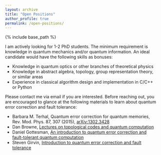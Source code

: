 ```yaml
---
layout: archive
title: "Open Positions"
author_profile: true
permalink: /open-positions/
---
```


{% include base_path %}

I am actively looking for 1-2 PhD students. The minimum requirement is knowledge in quantum mechanics and/or quantum information. An ideal candidate would have the following skills as bonuses:
  * Knowledge in quantum optics or other branches of theoretical physics
  * Knowledge in abstract algebra, topology, group representation theory, or similar areas
  * Experience in classical algorithm design and implementation in C/C++ or Python

Please contact me via email if you are interested. Before reaching out, you are encouraged to glance at the following materials to learn about quantum error correction and fault tolerance:
  * Barbara M. Terhal, Quantum error correction for quantum memories, Rev. Mod. Phys. 87, 307 (2015), [arXiv:1302.3428](https://arxiv.org/abs/1302.3428)
  * Dan Browne, [Lectures on topological codes and quantum computation](https://sites.google.com/site/danbrowneucl/teaching/lectures-on-topological-codes-and-quantum-computation)
  * Daniel Gottesman, [An introduction to quantum error correction and fault-tolerant quantum computation](https://arxiv.org/abs/0904.2557)
  * Steven Girvin, [Introduction to quantum error correction and fault tolerance](https://arxiv.org/pdf/2111.08894)
